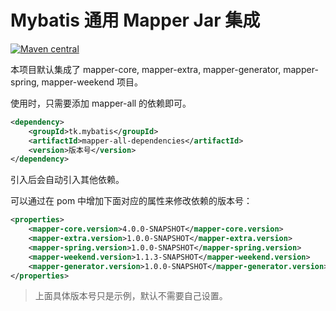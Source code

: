 # Mybatis 通用 Mapper Jar 集成

[![Maven central](https://maven-badges.herokuapp.com/maven-central/tk.mybatis/mapper-all-dependencies/badge.svg)](https://maven-badges.herokuapp.com/maven-central/tk.mybatis/mapper-all-dependencies)

本项目默认集成了 mapper-core, mapper-extra, mapper-generator, mapper-spring, mapper-weekend 项目。

使用时，只需要添加 mapper-all 的依赖即可。

```xml
<dependency>
    <groupId>tk.mybatis</groupId>
    <artifactId>mapper-all-dependencies</artifactId>
    <version>版本号</version>
</dependency>
```

引入后会自动引入其他依赖。

可以通过在 pom 中增加下面对应的属性来修改依赖的版本号：

```xml
<properties>
    <mapper-core.version>4.0.0-SNAPSHOT</mapper-core.version>
    <mapper-extra.version>1.0.0-SNAPSHOT</mapper-extra.version>
    <mapper-spring.version>1.0.0-SNAPSHOT</mapper-spring.version>
    <mapper-weekend.version>1.1.3-SNAPSHOT</mapper-weekend.version>
    <mapper-generator.version>1.0.0-SNAPSHOT</mapper-generator.version>
</properties>
```

> 上面具体版本号只是示例，默认不需要自己设置。